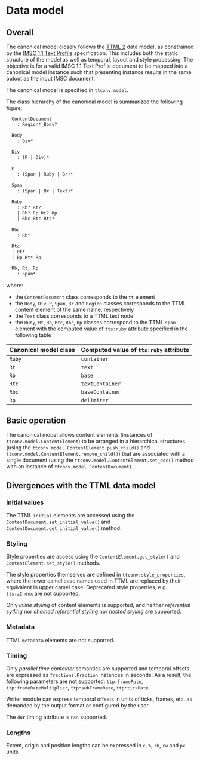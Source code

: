 # Data model

## Overall

The canonical model closely follows the [TTML 2](https://www.w3.org/TR/ttml2) data model, as constrained by the [IMSC 1.1 Text Profile](https://www.w3.org/TR/ttml-imsc1.1/#text-profile) specification. This includes both the static structure of the model as well as temporal, layout and style processing. The objective is for a valid IMSC 1.1 Text Profile document to be mapped into a canonical model instance such that presenting instance results in the same outout as the input IMSC document.

The canonical model is specified in `ttconv.model`.

The class hierarchy of the canonical model is summarized the following figure:

```txt
  ContentDocument
    : Region* Body?

  Body
    : Div*
  
  Div
    : (P | Div)*
  
  P
    : (Span | Ruby | Br)*
  
  Span
    : (Span | Br | Text)*
  
  Ruby
    : Rb? Rt?
    | Rb? Rp Rt? Rp
    | Rbc Rtc Rtc?
  
  Rbc
    : Rb*
  
  Rtc
  : Rt*
  | Rp Rt* Rp

  Rb, Rt, Rp
    : Span*
```

where:

* the `ContentDocument` class corresponds to the `tt` element
* the `Body`, `Div`, `P`, `Span`, `Br` and `Region` classes corresponds to the TTML content element of the same name, respectively
* the `Text` class corresponds to a TTML text node
* the `Ruby`, `Rt`, `Rb`, `Rtc`, `Rbc`, `Rp` classes correspond to the TTML `span` element with the computed value of `tts:ruby` attribute specified in the following table

| Canonical model class | Computed value of `tts:ruby` attribute |
|-----------------------|----------------------------------------|
| `Ruby`                | `container`                            |
| `Rt`                  | `text`                                 |
| `Rb`                  | `base`                                 |
| `Rtc`                 | `textContainer`                        |
| `Rbc`                 | `baseContainer`                        |
| `Rp`                  | `delimiter`                            |

## Basic operation

The canonical model allows content elements (instances of `ttconv.model.ContentElement`) to be arranged in a hierarchical structures (using the `ttconv.model.ContentElement.push_child()` and `ttconv.model.ContentElement.remove_child()`) that are associated with a single document (using the `ttconv.model.ContentElement.set_doc()` method with an instance of `ttconv.model.ContentDocument`).

## Divergences with the TTML data model

### Initial values

The TTML `initial` elements are accessed using the `ContentDocument.set_initial_value()` and `ContentDocument.get_initial_value()` method.

### Styling

Style properties are access using the `ContentElement.get_style()` and `ContentElement.set_style()` methods.

The style properties themselves are defined in `ttconv.style_properties`, where the lower camel case names used in TTML are replaced by their equivalent in upper camel case. Deprecated style properties, e.g. `tts:zIndex` are not supported.

Only _inline styling_ of content elements is supported, and neither _referential sytling_ nor _chained referential styling_ nor _nested styling_ are supported.

### Metadata

TTML `metadata` elements are not supported.

### Timing

Only _parallel time container_ semantics are supported and temporal offsets are expressed as `fractions.Fraction` instances in seconds. As a result, the following parameters are not supported: `ttp:frameRate`, `ttp:frameRateMultiplier`, `ttp:subFrameRate`, `ttp:tickRate`.

Writer module can express temporal offsets in units of ticks, frames, etc. as demanded by the output format or configured by the user.

The `dur` timing attribute is not supported.

### Lengths

Extent, origin and position lengths can be expressed in `c`, `%`, `rh`, `rw` and `px` units.
